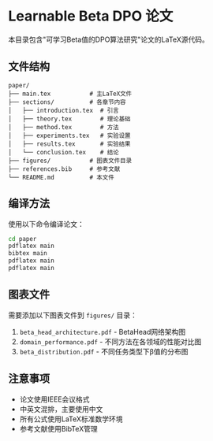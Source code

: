 # Learnable Beta DPO 论文 

本目录包含"可学习Beta值的DPO算法研究"论文的LaTeX源代码。

## 文件结构

```
paper/
├── main.tex           # 主LaTeX文件
├── sections/          # 各章节内容
│   ├── introduction.tex  # 引言
│   ├── theory.tex        # 理论基础
│   ├── method.tex        # 方法
│   ├── experiments.tex   # 实验设置
│   ├── results.tex       # 实验结果
│   └── conclusion.tex    # 结论
├── figures/           # 图表文件目录
├── references.bib     # 参考文献
└── README.md          # 本文件
```

## 编译方法

使用以下命令编译论文：

```bash
cd paper
pdflatex main
bibtex main
pdflatex main
pdflatex main
```

## 图表文件

需要添加以下图表文件到 `figures/` 目录：

1. `beta_head_architecture.pdf` - BetaHead网络架构图
2. `domain_performance.pdf` - 不同方法在各领域的性能对比图
3. `beta_distribution.pdf` - 不同任务类型下β值的分布图

## 注意事项

- 论文使用IEEE会议格式
- 中英文混排，主要使用中文
- 所有公式使用LaTeX标准数学环境
- 参考文献使用BibTeX管理 